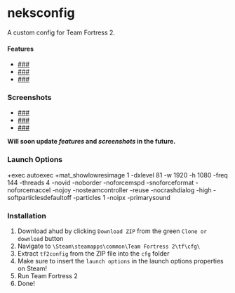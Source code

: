# neksconfig

A custom config for Team Fortress 2.

#### Features

* [###]()
* [###]()
* [###]()

### Screenshots

* [###]()
* [###]()
* [###]()

**Will soon update _features_ and _screenshots_ in the future.**

### Launch Options
+exec autoexec +mat_showlowresimage 1 -dxlevel 81 -w 1920 -h 1080 -freq 144 -threads 4 -novid -noborder -noforcemspd -snoforceformat -noforcemaccel -nojoy -nosteamcontroller -reuse -nocrashdialog -high -softparticlesdefaultoff -particles 1 -noipx -primarysound

### Installation
1. Download ahud by clicking `Download ZIP` from the green `Clone or download` button
2. Navigate to `\Steam\steamapps\common\Team Fortress 2\tf\cfg\`
3. Extract `tf2config` from the ZIP file into the `cfg` folder
4. Make sure to insert the `launch options` in the launch options properties on Steam!
5. Run Team Fortress 2
6. Done!
